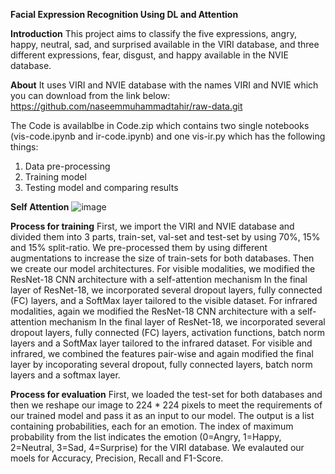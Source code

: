 **Facial Expression Recognition Using DL and Attention**

**Introduction**
This project aims to classify the five expressions, angry, happy, neutral, sad, and surprised available in the VIRI database, and three different expressions,
fear, disgust, and happy available in the NVIE database.

**About**
It uses VIRI and NVIE database with the names VIRI and NVIE which you can download from the link below:
https://github.com/naseemmuhammadtahir/raw-data.git

The Code is availablbe in Code.zip which contains two single notebooks (vis-code.ipynb and ir-code.ipynb) and one vis-ir.py which has the following things:
1. Data pre-processing
2. Training model
3. Testing model and comparing results

**Self Attention**
![image](https://github.com/user-attachments/assets/c31911d4-0722-438e-a803-724888a4be9e)

**Process for training**
First, we import the VIRI and NVIE database and divided them into 3 parts, train-set, val-set and test-set by using 70%, 15% and 15% split-ratio.
We pre-processed them by using different augmentations to increase the size of train-sets for both databases. Then we create our model architectures. 
For visible modalities, we modified the ResNet-18 CNN architecture with a self-attention mechanism
In the final layer of ResNet-18, we incorporated several dropout layers, fully connected (FC) layers, and a SoftMax layer tailored 
to the visible dataset. For infrared modalities, again we modified the ResNet-18 CNN architecture with a self-attention mechanism
In the final layer of ResNet-18, we incorporated several dropout layers, fully connected (FC) layers, activation functions, batch norm layers and a SoftMax 
layer tailored to the infrared dataset. For visible and infrared, we combined the features pair-wise and again modified the final layer by incoporating several 
dropout, fully connected layers, batch norm layers and a softmax layer.

**Process for evaluation**
First, we loaded the test-set for both databases and then we reshape our image to 224 * 224 pixels to meet the requirements of our trained model and pass it 
as an input to our model. The output is a list containing probabilities, each for an emotion. The index of maximum probability from the list indicates the 
emotion (0=Angry, 1=Happy, 2=Neutral, 3=Sad, 4=Surprise) for the VIRI database. 
We evalauted our moels for Accuracy, Precision, Recall and F1-Score.



